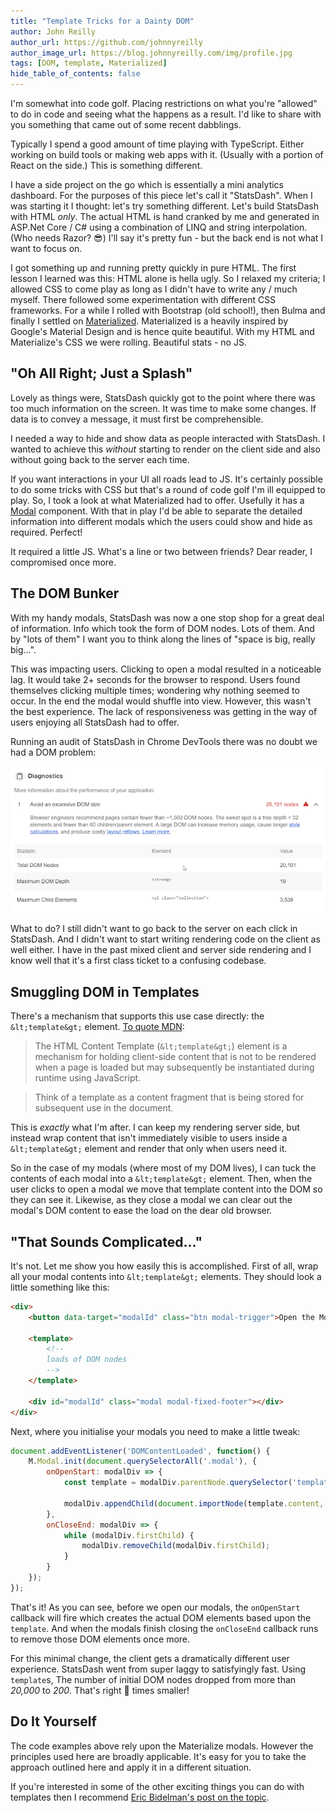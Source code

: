 ```yaml
---
title: "Template Tricks for a Dainty DOM"
author: John Reilly
author_url: https://github.com/johnnyreilly
author_image_url: https://blog.johnnyreilly.com/img/profile.jpg
tags: [DOM, template, Materialized]
hide_table_of_contents: false
---
```

I'm somewhat into code golf. Placing restrictions on what you're "allowed" to do in code and seeing what the happens as a result. I'd like to share with you something that came out of some recent dabblings.

Typically I spend a good amount of time playing with TypeScript. Either working on build tools or making web apps with it. (Usually with a portion of React on the side.) This is something different.

I have a side project on the go which is essentially a mini analytics dashboard. For the purposes of this piece let's call it "StatsDash". When I was starting it I thought: let's try something different. Let's build StatsDash with HTML *only*. The actual HTML is hand cranked by me and generated in ASP.Net Core / C# using a combination of LINQ and string interpolation. (Who needs Razor? 😎) I'll say it's pretty fun - but the back end is not what I want to focus on.

I got something up and running pretty quickly in pure HTML. The first lesson I learned was this: HTML alone is hella ugly. So I relaxed my criteria; I allowed CSS to come play as long as I didn't have to write any / much myself. There followed some experimentation with different CSS frameworks. For a while I rolled with Bootstrap (old school!), then Bulma and finally I settled on [Materialized](<https://materializecss.com/>). Materialized is a heavily inspired by Google's Material Design and is hence quite beautiful. With my HTML and Materialize's CSS we were rolling. Beautiful stats - no JS.

## "Oh All Right; Just a Splash"

Lovely as things were, StatsDash quickly got to the point where there was too much information on the screen. It was time to make some changes. If data is to convey a message, it must first be comprehensible.

I needed a way to hide and show data as people interacted with StatsDash. I wanted to achieve this *without* starting to render on the client side and also without going back to the server each time.

If you want interactions in your UI all roads lead to JS. It's certainly possible to do some tricks with CSS but that's a round of code golf I'm ill equipped to play. So, I took a look at what Materialized had to offer. Usefully it has a [Modal](<https://materializecss.com/modals.html>) component. With that in play I'd be able to separate the detailed information into different modals which the users could show and hide as required. Perfect!

It required a little JS. What's a line or two between friends? Dear reader, I compromised once more.

## The DOM Bunker

With my handy modals, StatsDash was now a one stop shop for a great deal of information. Info which took the form of DOM nodes. Lots of them. And by "lots of them" I want you to think along the lines of "space is big, really big...".

This was impacting users. Clicking to open a modal resulted in a noticeable lag. It would take 2+ seconds for the browser to respond. Users found themselves clicking multiple times; wondering why nothing seemed to occur. In the end the modal would shuffle into view. However, this wasn't the best experience. The lack of responsiveness was getting in the way of users enjoying all StatsDash had to offer.

Running an audit of StatsDash in Chrome DevTools there was no doubt we had a DOM problem:

 ![](../static/blog/2019-03-24-template-tricks-for-dainty-dom/DOM-massive.png)

What to do? I still didn't want to go back to the server on each click in StatsDash. And I didn't want to start writing rendering code on the client as well either. I have in the past mixed client and server side rendering and I know well that it's a first class ticket to a confusing codebase.

## Smuggling DOM in Templates

There's a mechanism that supports this use case directly: the `&lt;template&gt;` element. [To quote MDN](<https://developer.mozilla.org/en-US/docs/Web/HTML/Element/template>):

> The HTML Content Template (`&lt;template&gt;`) element is a mechanism for holding client-side content that is not to be rendered when a page is loaded but may subsequently be instantiated during runtime using JavaScript.

> Think of a template as a content fragment that is being stored for subsequent use in the document.

This is *exactly* what I'm after. I can keep my rendering server side, but instead wrap content that isn't immediately visible to users inside a `&lt;template&gt;` element and render that only when users need it.

So in the case of my modals (where most of my DOM lives), I can tuck the contents of each modal into a `&lt;template&gt;` element. Then, when the user clicks to open a modal we move that template content into the DOM so they can see it. Likewise, as they close a modal we can clear out the modal's DOM content to ease the load on the dear old browser.

## "That Sounds Complicated..."

It's not. Let me show you how easily this is accomplished. First of all, wrap all your modal contents into `&lt;template&gt;` elements. They should look a little something like this:

```html
<div>
    <button data-target="modalId" class="btn modal-trigger">Open the Modal!</button>

    <template>
        <!--
        loads of DOM nodes
        -->
    </template>

    <div id="modalId" class="modal modal-fixed-footer"></div>
</div>
```

Next, where you initialise your modals you need to make a little tweak:

```js
document.addEventListener('DOMContentLoaded', function() {
    M.Modal.init(document.querySelectorAll('.modal'), {
        onOpenStart: modalDiv => {
            const template = modalDiv.parentNode.querySelector('template');

            modalDiv.appendChild(document.importNode(template.content, true));
        },
        onCloseEnd: modalDiv => {
            while (modalDiv.firstChild) {
                modalDiv.removeChild(modalDiv.firstChild);
            }
        }
    });
});
```

That's it! As you can see, before we open our modals, the `onOpenStart` callback will fire which creates the actual DOM elements based upon the `template`. And when the modals finish closing the `onCloseEnd` callback runs to remove those DOM elements once more.

For this minimal change, the client gets a dramatically different user experience. StatsDash went from super laggy to satisfyingly fast. Using `template`s, The number of initial DOM nodes dropped from more than *20,000* to *200*. That's right 💯 times smaller!

## Do It Yourself

The code examples above rely upon the Materialize modals. However the principles used here are broadly applicable. It's easy for you to take the approach outlined here and apply it in a different situation.

If you're interested in some of the other exciting things you can do with templates then I recommend [Eric Bidelman's post on the topic](<https://www.html5rocks.com/en/tutorials/webcomponents/template/>).


